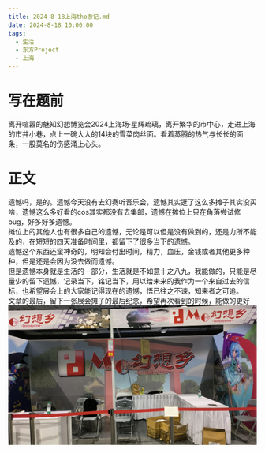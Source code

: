 ```yaml
---
title: 2024-8-18上海tho游记.md
date: 2024-8-18 10:00:00
tags: 
  - 生活
  - 东方Project
  - 上海
---
```

# 写在题前
离开喧嚣的魅知幻想博览会2024上海场·星辉琉璃，离开繁华的市中心，走进上海的市井小巷，点上一碗大大的14块的雪菜肉丝面。看着蒸腾的热气与长长的面条，一股莫名的伤感涌上心头。

# 正文
遗憾吗，是的。遗憾今天没有去幻奏听音乐会，遗憾其实逛了这么多摊子其实没买啥，遗憾这么多好看的cos其实都没有去集邮，遗憾在摊位上只在角落尝试修bug，好多好多遗憾。 <br />
摊位上的其他人也有很多自己的遗憾，无论是可以但是没有做到的，还是力所不能及的，在短短的四天准备时间里，都留下了很多当下的遗憾。 <br />
遗憾这个东西还蛮神奇的，明知会付出时间，精力，血压，金钱或者其他更多种种，但是还是会因为没去做而遗憾。 <br />
但是遗憾本身就是生活的一部分，生活就是不如意十之八九，我能做的，只能是尽量少的留下遗憾，记录当下，铭记当下，用以给未来的我作为一个来自过去的信标，也希望展会上的大家能记得现在的遗憾，悟已往之不谏，知来者之可追。 <br />
文章的最后，留下一张展会摊子的最后纪念，希望再次看到的时候，能做的更好
![](image/2024-8-18-tho/IMG_20240818_160110.jpg)